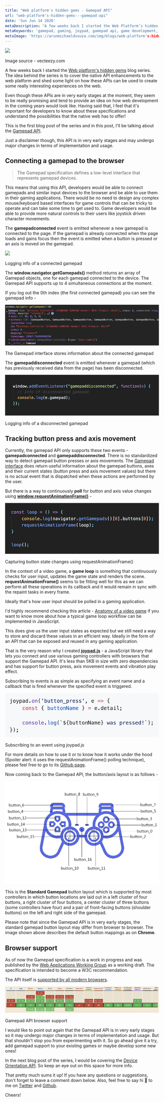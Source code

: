 ```yaml
---
title: "Web platform's hidden gems - Gamepad API"
url: "web-platform's-hidden-gems---gamepad-api"
date: 'Sun Jun 14 2020'
metaDescription: "A few weeks back I started the Web Platform’s hidden gems blog series. The idea behind the series is to cover the native API enhancements to the web platform and shed some light on how these APIs can be used to create some really interesting experiences on the web. Even though these APIs are in very early stages at the moment, they seem to be really promising and tend to provide an idea on how web development in the coming years would look like. Having said that, I feel that it's important for developers to know about these specifications and understand the possibilities that the native web has to offer! This is the first blog post of the series and in this post, I'll be talking about the Gamepad API."
metaKeywords: 'gamepad, gaming, joypad, gamepad api, game development, gamer, game design, unity 3d, unreal engine, javascript, playstation, xbox, ps4'
metaImage: 'https://arunmichaeldsouza.com/img/blogs/web-platform's-hidden-gems---gamepad-api/1.png'
---
```


![](/img/blogs/web-platform's-hidden-gems---gamepad-api/1.png)

Image source - vecteezy.com

A few weeks back I started the [Web platform's hidden gems](<https://arunmichaeldsouza.com/blog/web-platform's-hidden-gems-(series)>) blog series. The idea behind the series is to cover the native API enhancements to the web platform and shed some light on how these APIs can be used to create some really interesting experiences on the web.

Even though these APIs are in very early stages at the moment, they seem to be really promising and tend to provide an idea on how web development in the coming years would look like. Having said that, I feel that it's important for developers to know about these specifications and understand the possibilities that the native web has to offer!

This is the first blog post of the series and in this post, I'll be talking about the [Gamepad API](https://w3c.github.io/gamepad/).

Just a disclaimer though, this API is in very early stages and may undergo major changes in terms of implementation and usage.

## Connecting a gamepad to the browser

> The Gamepad specification defines a low-level interface that represents gamepad devices.

This means that using this API, developers would be able to connect gamepads and similar input devices to the browser and be able to use them in their gaming applications. There would be no need to design any complex mouse/keyboard based interfaces for game controls that can be tricky to operate and can take some time to get used to. Game developers would be able to provide more natural controls to their users like joystick driven character movements.

The **gamepadconnected** event is emitted whenever a new gamepad is connected to the page. If the gamepad is already connected when the page loads and gains focus then the event is emitted when a button is pressed or an axis is moved on the gamepad.

![](/img/blogs/web-platform's-hidden-gems---gamepad-api/2.png)

Logging info of a connected gamepad

The **window.navigator.getGamepads()** method returns an array of Gamepad objects, one for each gamepad connected to the device. The Gamepad API supports up to 4 simultaneous connections at the moment.

If you log out the 0th index (the first connected gamepad) you can see the gamepad info -

![](https://github.com/ArunMichaelDsouza/arunmichaeldsouza.com/raw/master/src/server/public/img/blogs/web-platform's-hidden-gems---gamepad-api/3.png)

The Gamepad interface stores information about the connected gamepad

The **gamepaddisconnected** event is emitted whenever a gamepad (which has previously received data from the page) has been disconnected.

![](https://github.com/ArunMichaelDsouza/arunmichaeldsouza.com/raw/master/src/server/public/img/blogs/web-platform's-hidden-gems---gamepad-api/4.png)

Logging info of a disconnected gamepad

## Tracking button press and axis movement

Currently, the gamepad API only supports these two events - **gamepadconnected** and **gamepaddisconnected**. There is no standardized way to detect gamepad button presses or axis movements. The [Gamepad interface](https://developer.mozilla.org/en-US/docs/Web/API/Gamepad) does return useful information about the gamepad buttons, axes and their current states (button press and axis movement values) but there is no actual event that is dispatched when these actions are performed by the user.

But there is a way to continuously **poll** for button and axis value changes using **[window.requestAnimationFrame()](https://developer.mozilla.org/en-US/docs/Web/API/window/requestAnimationFrame)** \-

![](https://github.com/ArunMichaelDsouza/arunmichaeldsouza.com/raw/master/src/server/public/img/blogs/web-platform's-hidden-gems---gamepad-api/5.png)

Capturing button state changes using requestAnimationFrame()

In the context of a video game, a **game loop** is something that continuously checks for user input, updates the game state and renders the scene. **requestAnimationFrame()** seems to be fitting well for this as we can perform all these operations in its callback and it would remain in sync with the repaint tasks in every frame.

Ideally that's how user input should be polled in a gaming application.

I'd highly recommend checking this article - [Anatomy of a video game](https://developer.mozilla.org/en-US/docs/Games/Anatomy) if you want to know more about how a typical game loop workflow can be implemented in JavaScript.

This does give us the user input states as expected but we still need a way to store and discard these values in an efficient way. Ideally in the form of an API that can be exposed and reused in any gaming application.

That is the very reason why I created **[joypad.js](https://github.com/ArunMichaelDsouza/joypad.js)** \- a JavaScript library that lets you connect and use various gaming controllers with browsers that support the Gamepad API. It's less than 5KB in size with zero dependencies and has support for button press, axis movement events and vibration play effect.

Subscribing to events is as simple as specifying an event name and a callback that is fired whenever the specified event is triggered.

![](https://github.com/ArunMichaelDsouza/arunmichaeldsouza.com/raw/master/src/server/public/img/blogs/web-platform's-hidden-gems---gamepad-api/6.png)

Subscribing to an event using joypad.js

For more details on how to use it or to know how it works under the hood (Spoiler alert: it uses the requestAnimationFrame() polling technique), please feel free to go to its [Github page](https://github.com/ArunMichaelDsouza/joypad.js).

Now coming back to the Gamepad API, the button/axis layout is as follows -

![](https://github.com/ArunMichaelDsouza/arunmichaeldsouza.com/raw/master/src/server/public/img/blogs/web-platform's-hidden-gems---gamepad-api/7.png)

This is the **Standard Gamepad** button layout which is supported by most controllers in which button locations are laid out in a left cluster of four buttons, a right cluster of four buttons, a center cluster of three buttons (some controllers have four) and a pair of front-facing buttons (shoulder buttons) on the left and right side of the gamepad.

Please note that since the Gamepad API is in very early stages, the standard gamepad button layout may differ from browser to browser. The image shown above describes the default button mappings as on **Chrome**.

## Browser support

As of now the Gamepad specification is a work in progress and was published by the [Web Applications Working Group](https://www.w3.org/2019/webapps/) as a working draft. The specification is intended to become a W3C recommendation.

The API itself is [supported by all modern browsers](https://caniuse.com/#search=gamepad).

![](https://github.com/ArunMichaelDsouza/arunmichaeldsouza.com/raw/master/src/server/public/img/blogs/web-platform's-hidden-gems---gamepad-api/8.png)

Gamepad API browser support

I would like to point out again that the Gamepad API is in very early stages so it may undergo major changes in terms of implementation and usage. But that shouldn't stop you from experimenting with it. So go ahead give it a try, add gamepad support to your existing games or maybe develop some new ones!

In the next blog post of the series, I would be covering the [Device Orientation API](https://w3c.github.io/deviceorientation/spec-source-orientation.html). So keep an eye out on this space for more info.

That pretty much sums it up! If you have any questions or suggestions, don't forget to leave a comment down below. Also, feel free to say hi 👋 to me on [Twitter](https://twitter.com/amdsouza92) and [Github](https://github.com/ArunMichaelDsouza).

Cheers!
